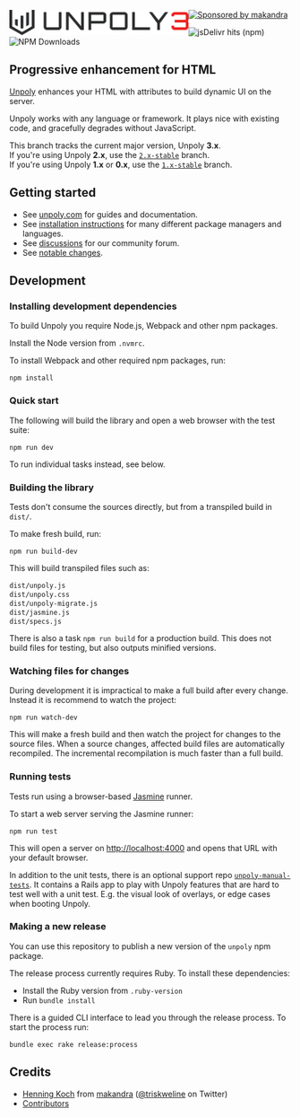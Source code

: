 <p>
  <a href="https://unpoly.com">
    <picture>
      <source media="(prefers-color-scheme: light)" srcset="https://raw.githubusercontent.com/unpoly/unpoly-brand/master/unpoly3/unpoly3.svg">
      <source media="(prefers-color-scheme: dark)" srcset="https://raw.githubusercontent.com/unpoly/unpoly-brand/master/unpoly3/unpoly3.white.svg">
      <img width="320" align="left" alt="Unpoly 3" role="heading" aria-level="1" src="https://raw.githubusercontent.com/unpoly/unpoly-brand/master/unpoly3/unpoly3.svg">
    </picture>
  </a>

  <a href="https://makandra.de/">
    <img width="200" alt="Sponsored by makandra" src="https://raw.githubusercontent.com/unpoly/unpoly/hk/readme-images/media/sponsored-by-makandra.png">
  </a>

</p>

<!--
<img src="https://raw.githubusercontent.com/unpoly/unpoly-brand/master/unpoly3/unpoly3.svg" width="320" style="max-width: 100%"></a>
-->

<p>
  <img alt="jsDelivr hits (npm)" src="https://img.shields.io/jsdelivr/npm/hy/unpoly">
  <img alt="NPM Downloads" src="https://img.shields.io/npm/dy/unpoly?label=npm">
</p>


Progressive enhancement for HTML
--------------------------------

[Unpoly](https://unpoly.com) enhances your HTML with attributes to build dynamic UI on the server.

Unpoly works with any language or framework. It plays nice with existing code, and gracefully degrades without JavaScript.

This branch tracks the current major version, Unpoly **3.x**.\
If you're using Unpoly **2.x**, use the [`2.x-stable`](https://github.com/unpoly/unpoly/tree/2.x-stable) branch.\
If you're using Unpoly **1.x** or **0.x**, use the [`1.x-stable`](https://github.com/unpoly/unpoly/tree/1.x-stable) branch.


Getting started
---------------

- See [unpoly.com](https://unpoly.com) for guides and documentation.
- See [installation instructions](https://unpoly.com/install) for many different package managers and languages.
- See [discussions](https://github.com/unpoly/unpoly/discussions) for our community forum.
- See [notable changes](https://unpoly.com/changes).


Development
-----------

### Installing development dependencies

To build Unpoly you require Node.js, Webpack and other npm packages.

Install the Node version from `.nvmrc`.

To install Webpack and other required npm packages, run:

```
npm install
```

### Quick start

The following will build the library and open a web browser with the test suite:

```
npm run dev
```

To run individual tasks instead, see below.

### Building the library

Tests don't consume the sources directly, but from a transpiled build in `dist/`.

To make fresh build, run:

```
npm run build-dev
```

This will build transpiled files such as:

```
dist/unpoly.js
dist/unpoly.css
dist/unpoly-migrate.js
dist/jasmine.js
dist/specs.js
```

There is also a task `npm run build` for a production build. This does not build files for testing, but also outputs minified versions.

### Watching files for changes

During development it is impractical to make a full build after every change. Instead it is recommend to watch the project:

```
npm run watch-dev
```

This will make a fresh build and then watch the project for changes to the source files. When a source changes, affected build files are automatically recompiled. The incremental recompilation is much faster than a full build.

### Running tests

Tests run using a browser-based [Jasmine](https://jasmine.github.io/) runner.

To start a web server serving the Jasmine runner:

```
npm run test
```

This will open a server on <http://localhost:4000> and opens that URL with your default browser.

In addition to the unit tests, there is an optional support repo [`unpoly-manual-tests`](https://github.com/unpoly/unpoly-manual-tests). It contains a Rails app to play with Unpoly features that are hard to test well with a unit test. E.g. the visual look of overlays, or edge cases when booting Unpoly.

### Making a new release

You can use this repository to publish a new version of the `unpoly` npm package.

The release process currently requires Ruby. To install these dependencies:

- Install the Ruby version from `.ruby-version`
- Run `bundle install`

There is a guided CLI interface to lead you through the release process. To start the process run:

```
bundle exec rake release:process
```



Credits
-------

- [Henning Koch](mailto:henning.koch@makandra.de) from [makandra](https://makandra.com) ([@triskweline](https://twitter.com/triskweline) on Twitter)
- [Contributors](https://github.com/unpoly/unpoly/graphs/contributors)
